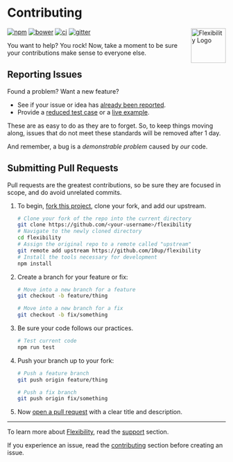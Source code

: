 # Contributing

<a href="https://github.com/10up/flexibility"><img src="https://10up.github.io/flexibility/logo.svg" alt="Flexibility Logo" width="80" height="80" align="right"></a>

[![npm][npm-image]][npm-url] [![bower][bower-image]][bower-url]
[![ci][ci-image]][ci-url] [![gitter][gitter-image]][gitter-url]

You want to help? You rock! Now, take a moment to be sure your contributions
make sense to everyone else.

## Reporting Issues

Found a problem? Want a new feature?

- See if your issue or idea has [already been reported].
- Provide a [reduced test case] or a [live example].

These are as easy to do as they are to forget. So, to keep things moving along,
issues that do not meet these standards will be removed after 1 day.

And remember, a bug is a _demonstrable problem_ caused by _our_ code.

## Submitting Pull Requests

Pull requests are the greatest contributions, so be sure they are focused in
scope, and do avoid unrelated commits.

1. To begin, [fork this project], clone your fork, and add our upstream.
	```bash
	# Clone your fork of the repo into the current directory
	git clone https://github.com/<your-username>/flexibility
	# Navigate to the newly cloned directory
	cd flexibility
	# Assign the original repo to a remote called "upstream"
	git remote add upstream https://github.com/10up/flexibility
	# Install the tools necessary for development
	npm install
	```

2. Create a branch for your feature or fix:
	```bash
	# Move into a new branch for a feature
	git checkout -b feature/thing
	```
	```bash
	# Move into a new branch for a fix
	git checkout -b fix/something
	```

3. Be sure your code follows our practices.
	```bash
	# Test current code
	npm run test
	```

4. Push your branch up to your fork:
	```bash
	# Push a feature branch
	git push origin feature/thing
	```
	```bash
	# Push a fix branch
	git push origin fix/something
	```

5. Now [open a pull request] with a clear title and description.

---

To learn more about [Flexibility], read the [support] section.

If you experience an issue, read the [contributing] section before creating an
issue.

[bower-image]:  https://img.shields.io/bower/v/flexibility.svg?style=flat-square
[bower-url]:    https://libraries.io/bower/flexibility
[ci-image]:     https://img.shields.io/travis/10up/flexibility.svg?style=flat-square
[ci-url]:       https://travis-ci.org/10up/flexibility
[gitter-image]: https://img.shields.io/gitter/room/10up/flexibility.svg?style=flat-square
[gitter-url]:   https://gitter.im/10up/flexibility
[npm-image]:    https://img.shields.io/npm/v/flexibility.svg?style=flat-square
[npm-url]:      https://www.npmjs.com/package/flexibility

[Flexibility]: https://github.com/10up/flexibility

[contributing]: CONTRIBUTING.md
[support]: SUPPORT.md

[already been reported]: https://github.com/10up/flexibility/issues
[fork this project]:     https://github.com/10up/flexibility/fork
[live example]:          http://codepen.io/pen
[open a pull request]:   https://help.github.com/articles/using-pull-requests/
[reduced test case]:     https://css-tricks.com/reduced-test-cases/
